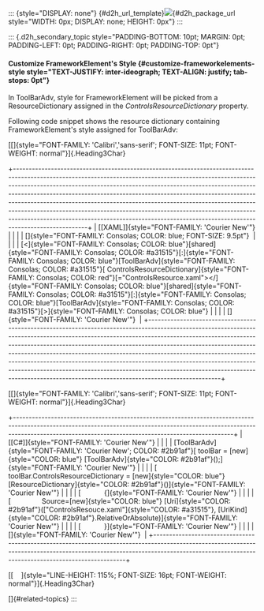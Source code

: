 ::: {style="DISPLAY: none"}
[](ms-xhelp:///?Id=d2h_url_template){#d2h_url_template}![](!package_url!){#d2h_package_url style="WIDTH: 0px; DISPLAY: none; HEIGHT: 0px"}
:::

::: {.d2h_secondary_topic style="PADDING-BOTTOM: 10pt; MARGIN: 0pt; PADDING-LEFT: 0pt; PADDING-RIGHT: 0pt; PADDING-TOP: 0pt"}
#### Customize FrameworkElement's Style {#customize-frameworkelements-style style="TEXT-JUSTIFY: inter-ideograph; TEXT-ALIGN: justify; tab-stops: 0pt"}

In ToolBarAdv, style for FrameworkElement will be picked from a ResourceDictionary assigned in the *ControlsResourceDictionary* property.

Following code snippet shows the resource dictionary containing FrameworkElement's style assigned for ToolBarAdv:

[[]{style="FONT-FAMILY: 'Calibri','sans-serif'; FONT-SIZE: 11pt; FONT-WEIGHT: normal"}]{.Heading3Char} 

+-----------------------------------------------------------------------------------------------------------------------------------------------------------------------------------------------------------------------------------------------------------------------------------------------------------------------------------------------------------------------------------------------------------------------------------------------------------------------------------------------------------------------------------------------------------------------------------------+
| [\[XAML\]]{style="FONT-FAMILY: 'Courier New'"}                                                                                                                                                                                                                                                                                                                                                                                                                                                                                                                                          |
|                                                                                                                                                                                                                                                                                                                                                                                                                                                                                                                                                                                         |
| []{style="FONT-FAMILY: Consolas; COLOR: blue; FONT-SIZE: 9.5pt"}                                                                                                                                                                                                                                                                                                                                                                                                                                                                                                                        |
|                                                                                                                                                                                                                                                                                                                                                                                                                                                                                                                                                                                         |
| [\<]{style="FONT-FAMILY: Consolas; COLOR: blue"}[shared]{style="FONT-FAMILY: Consolas; COLOR: #a31515"}[:]{style="FONT-FAMILY: Consolas; COLOR: blue"}[ToolBarAdv]{style="FONT-FAMILY: Consolas; COLOR: #a31515"}[ ControlsResourceDictionary]{style="FONT-FAMILY: Consolas; COLOR: red"}[=\"ControlsResource.xaml\"\>\</]{style="FONT-FAMILY: Consolas; COLOR: blue"}[shared]{style="FONT-FAMILY: Consolas; COLOR: #a31515"}[:]{style="FONT-FAMILY: Consolas; COLOR: blue"}[ToolBarAdv]{style="FONT-FAMILY: Consolas; COLOR: #a31515"}[\>]{style="FONT-FAMILY: Consolas; COLOR: blue"} |
|                                                                                                                                                                                                                                                                                                                                                                                                                                                                                                                                                                                         |
| []{style="FONT-FAMILY: 'Courier New'"}                                                                                                                                                                                                                                                                                                                                                                                                                                                                                                                                                  |
+-----------------------------------------------------------------------------------------------------------------------------------------------------------------------------------------------------------------------------------------------------------------------------------------------------------------------------------------------------------------------------------------------------------------------------------------------------------------------------------------------------------------------------------------------------------------------------------------+

[[]{style="FONT-FAMILY: 'Calibri','sans-serif'; FONT-SIZE: 11pt; FONT-WEIGHT: normal"}]{.Heading3Char} 

+---------------------------------------------------------------------------------------------------------------------------------------------------------------------------------------------------------------------------------+
| [\[C#\]]{style="FONT-FAMILY: 'Courier New'"}                                                                                                                                                                                    |
|                                                                                                                                                                                                                                 |
| [ToolBarAdv]{style="FONT-FAMILY: 'Courier New'; COLOR: #2b91af"}[ toolBar = [new]{style="COLOR: blue"} [ToolBarAdv]{style="COLOR: #2b91af"}();]{style="FONT-FAMILY: 'Courier New'"}                                             |
|                                                                                                                                                                                                                                 |
| [            toolBar.ControlsResourceDictionary = [new]{style="COLOR: blue"} [ResourceDictionary]{style="COLOR: #2b91af"}()]{style="FONT-FAMILY: 'Courier New'"}                                                                |
|                                                                                                                                                                                                                                 |
| [            {]{style="FONT-FAMILY: 'Courier New'"}                                                                                                                                                                             |
|                                                                                                                                                                                                                                 |
| [                Source=[new]{style="COLOR: blue"} [Uri]{style="COLOR: #2b91af"}([\"ControlsResouce.xaml\"]{style="COLOR: #a31515"}, [UriKind]{style="COLOR: #2b91af"}.RelativeOrAbsolute)]{style="FONT-FAMILY: 'Courier New'"} |
|                                                                                                                                                                                                                                 |
| [            }]{style="FONT-FAMILY: 'Courier New'"}                                                                                                                                                                             |
|                                                                                                                                                                                                                                 |
| []{style="FONT-FAMILY: 'Courier New'"}                                                                                                                                                                                          |
+---------------------------------------------------------------------------------------------------------------------------------------------------------------------------------------------------------------------------------+

[[    ]{style="LINE-HEIGHT: 115%; FONT-SIZE: 16pt; FONT-WEIGHT: normal"}]{.Heading3Char}

[]{#related-topics}
:::
